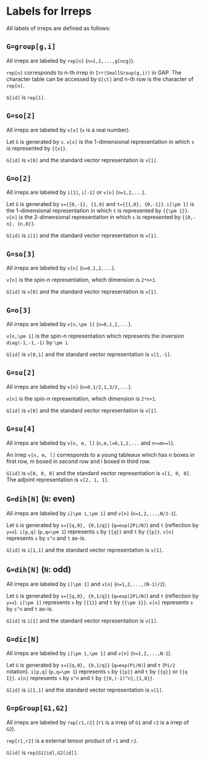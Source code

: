 # Labels for Irreps

All labels of irreps are defined as follows:

## `G=group[g,i]`

All irreps are labeled by `rep[n]` (`n=1,2,...,g[ncg]`).

`rep[n]` corresponds to n-th irrep in `Irr(SmallGroup(g,i))` in GAP.
The character table can be accessed by `G[ct]` and n-th row is the character of `rep[n]`.

`G[id]` is `rep[1]`.

## `G=so[2]`

All irreps are labeled by `v[x]` (`x` is a real number).

Let `G` is generated by `s`.
`v[x]` is the 1-dimensional representation in which `s` is represented by `{{x}}`.

`G[id]` is `v[0]` and the standard vector representation is `v[1]`.

## `G=o[2]`

All irreps are labeled by `i[1]`, `i[-1]` or `v[n]` (`n=1,2,...`).

Let `G` is generated by `s={{0,-1}, {1,0}` and `t={{1,0}, {0,-1}}`.
`i[\pm 1]` is the 1-dimensional representation in which `t` is represented by `{{\pm 1}}`.
`v[n]` is the 2-dimensional representation in which `s` is represented by `{{0,-n}, {n,0}}`.

`G[id]` is `i[1]` and the standard vector representation is `v[1]`.

## `G=so[3]`

All irreps are labeled by `v[n]` (`n=0,1,2,...`).

`v[n]` is the spin-n representation, which dimension is `2*n+1`.

`G[id]` is `v[0]` and the standard vector representation is `v[1]`.

## `G=o[3]`

All irreps are labeled by `v[n,\pm 1]` (`n=0,1,2,...`).

`v[n,\pm 1]` is the spin-n representation which represents the inversion `diag(-1,-1,-1)` by `\pm 1`.

`G[id]` is `v[0,1]` and the standard vector representation is `v[1,-1]`.

## `G=su[2]`

All irreps are labeled by `v[n]` (`n=0,1/2,1,3/2,...`).

`v[n]` is the spin-n representation, which dimension is `2*n+1`.

`G[id]` is `v[0]` and the standard vector representation is `v[1]`.

## `G=su[4]`

All irreps are labeled by `v[n, m, l]` (`n,m,l=0,1,2,...` and `n>=m>=l`).

An irrep `v[n, m, l]` corresponds to a young tableaux
which has n boxes in first row, m boxed in second row and l boxed in third row.

`G[id]` is `v[0, 0, 0]` and the standard vector representation is `v[1, 0, 0]`.
The adjoint representation is `v[2, 1, 1]`.

## `G=dih[N]` (`N`: even)

All irreps are labeled by `i[\pm 1,\pm 1]` and `v[n]` (`n=1,2,...,N/2-1`).

Let `G` is generated by `s={{q,0}, {0,1/q}}` (`q=exp(2Pi/N)`) and `t` (reflection by `y=x`).
`i[p,q]` (`p,q=\pm 1`) represents `s` by `{{q}}` and `t` by `{{p}}`.
`v[n]` represents `s` by `s^n` and `t` as-is.

`G[id]` is `i[1,1]` and the standard vector representation is `v[1]`.

## `G=dih[N]` (`N`: odd)

All irreps are labeled by `i[\pm 1]` and `v[n]` (`n=1,2,...,(N-1)/2`).

Let `G` is generated by `s={{q,0}, {0,1/q}}` (`q=exp(2Pi/N)`) and `t` (reflection by `y=x`).
`i[\pm 1]` represents `s` by `{{1}}` and `t` by `{{\pm 1}}`.
`v[n]` represents `s` by `s^n` and `t` as-is.

`G[id]` is `i[1]` and the standard vector representation is `v[1]`.

## `G=dic[N]`

All irreps are labeled by `i[\pm 1,\pm 1]` and `v[n]` (`n=1,2,...,N-1`).

Let `G` is generated by `s={{q,0}, {0,1/q}}` (`q=exp(Pi/N)`) and `t` (`Pi/2` rotation).
`i[p,q]` (`p,q=\pm 1`) represents `s` by `{{p}}` and `t` by `{{q}}` or `{{q I}}`.
`v[n]` represents `s` by `s^n` and `t` by `{{0,(-1)^n},{1,0}}`.

`G[id]` is `i[1,1]` and the standard vector representation is `v[1]`.

## `G=pGroup[G1,G2]`

All irreps are labeled by `rep[r1,r2]`
(`r1` is a irrep of `G1` and `r2` is a irrep of `G2`).

`rep[r1,r2]` is a external tensor product of `r1` and `r2`.

`G[id]` is `rep[G1[id],G2[id]]`.
